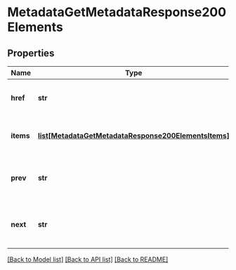 # MetadataGetMetadataResponse200Elements

## Properties
Name | Type | Description | Notes
------------ | ------------- | ------------- | -------------
**href** | **str** | URL of current page of the response | [optional] 
**items** | [**list[MetadataGetMetadataResponse200ElementsItems]**](MetadataGetMetadataResponse200ElementsItems.md) | Collection of element metadata objects | [optional] 
**prev** | **str** | URL of the previous page of the collection, can be null | [optional] 
**next** | **str** | URL of the next page of the collection, can be null | [optional] 

[[Back to Model list]](../README.md#documentation-for-models) [[Back to API list]](../README.md#documentation-for-api-endpoints) [[Back to README]](../README.md)


